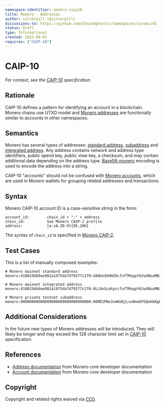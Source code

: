 ```yaml
---
namespace-identifier: monero-caip10
title: Monero - Addresses
author: silverpill (@silverpill)
discussions-to: https://github.com/ChainAgnostic/namespaces/issues/41
status: Draft
type: Informational
created: 2023-09-01
requires: ["CAIP-10"]
---
```


# CAIP-10

*For context, see the [CAIP-10][] specification.*

## Rationale

CAIP-10 defines a pattern for identifying an account in a blockchain. 
Monero chains use UTXO model and [Monero addresses][] are functionally similar to accounts in other namespaces.

## Semantics

Monero has several types of addresses: [standard address](https://monerodocs.org/public-address/standard-address/), [subaddress](https://monerodocs.org/public-address/subaddress/) and [integrated address](https://monerodocs.org/public-address/integrated-address/). 
Any address contains network and address type identifiers, public spend key, public view key, a checksum, and may contain additional data depending on the address type. 
[Base58-monero][base58-monero] encoding is used to encode the address into a string.

CAIP-10 "accounts" should not be confused with [Monero accounts][], which are used in Monero wallets for grouping related addresses and transactions.

## Syntax

Monero CAIP-10 account ID is a case-sensitive string in the form:

```
account_id:        chain_id + ":" + address
chain_id:          See Monero CAIP-2 profile
address:           [a-zA-Z0-9]{95,106}
```

The syntax of `chain_id` is specified in [Monero CAIP-2][].

## Test Cases

This is a list of manually composed examples:

```
# Monero mainnet standard address
monero:418015bb9ae982a1975da7d79277c270:4AdUndXHHZ6cfufTMvppY6JwXNouMBzSkbLYfpAV5Usx3skxNgYeYTRj5UzqtReoS44qo9mtmXCqY45DJ852K5Jv2684Rge

# Monero mainnet integrated address
monero:418015bb9ae982a1975da7d79277c270:4LL9oSLmtpccfufTMvppY6JwXNouMBzSkbLYfpAV5Usx3skxNgYeYTRj5UzqtReoS44qo9mtmXCqY45DJ852K5Jv2bYXZKKQePHES9khPK

# Monero private testnet subaddress
monero:00000000000000000000000000000000:86MD1PNx3vmKUQjLvxNnmUfGQoHXAg8x56Nq97KrziKj5K8ACnpNUYx2KjiNAczP3igo7uUUUoGssDvKuZ7UUEoM1A8cvZs
```

## Additional Considerations

In the future new types of Monero addresses will be introduced. 
They will likely be longer and may exceed the 128 character limit set in [CAIP-10][] specification.

## References

- [Address documentation][Monero Addresses] from Monero core developer documentation
- [Account documentation][Monero Accounts] from Monero core developer documentation

[CAIP-10]: https://github.com/ChainAgnostic/CAIPs/blob/master/CAIPs/caip-10.md
[Monero addresses]: https://www.getmonero.org/resources/moneropedia/address.html
[Monero accounts]: https://www.getmonero.org/resources/moneropedia/account.html
[base58-monero]: https://monerodocs.org/cryptography/base58/
[Monero CAIP-2]: https://github.com/ChainAgnostic/namespaces/blob/main/monero/caip2.md
[base58btc]: https://datatracker.ietf.org/doc/html/draft-msporny-base58-02
[base58btc-alphabet]: https://datatracker.ietf.org/doc/html/draft-msporny-base58-02#section-21

## Copyright

Copyright and related rights waived via [CC0](https://creativecommons.org/publicdomain/zero/1.0/).
